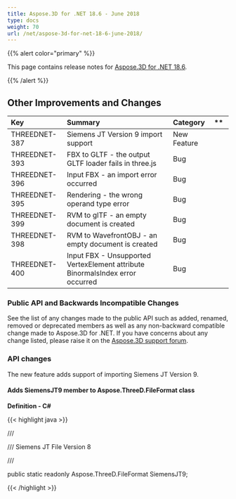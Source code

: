 ```yaml
---
title: Aspose.3D for .NET 18.6 - June 2018
type: docs
weight: 70
url: /net/aspose-3d-for-net-18-6-june-2018/
---
```


{{% alert color="primary" %}} 

This page contains release notes for [Aspose.3D for .NET 18.6](https://www.nuget.org/packages/Aspose.3D/18.6.0).

{{% /alert %}} 
## **Other Improvements and Changes**

|**Key**|**Summary**|**Category**|** |
| :- | :- | :- | :- |
|THREEDNET-387|Siemens JT Version 9 import support|New Feature| |
|THREEDNET-393|FBX to GLTF - the output GLTF loader fails in three.js|Bug| |
|THREEDNET-396|Input FBX - an import error occurred|Bug| |
|THREEDNET-395|Rendering - the wrong operand type error|Bug| |
|THREEDNET-399|RVM to glTF - an empty document is created|Bug| |
|THREEDNET-398|RVM to WavefrontOBJ - an empty document is created|Bug| |
|THREEDNET-400|Input FBX - Unsupported VertexElement attribute BinormalsIndex error occurred|Bug| |
### **Public API and Backwards Incompatible Changes**
See the list of any changes made to the public API such as added, renamed, removed or deprecated members as well as any non-backward compatible change made to Aspose.3D for .NET. If you have concerns about any change listed, please raise it on the [Aspose.3D support forum](http://www.aspose.com/community/forums/aspose.3d-product-family/535/showforum.aspx).
### **API changes**
The new feature adds support of importing Siemens JT Version 9.
#### **Adds SiemensJT9 member to Aspose.ThreeD.FileFormat class**
**Definition - C#**

{{< highlight java >}}

 /// <summary>

/// Siemens JT File Version 8

/// </summary>

public static readonly Aspose.ThreeD.FileFormat SiemensJT9;

{{< /highlight >}}
